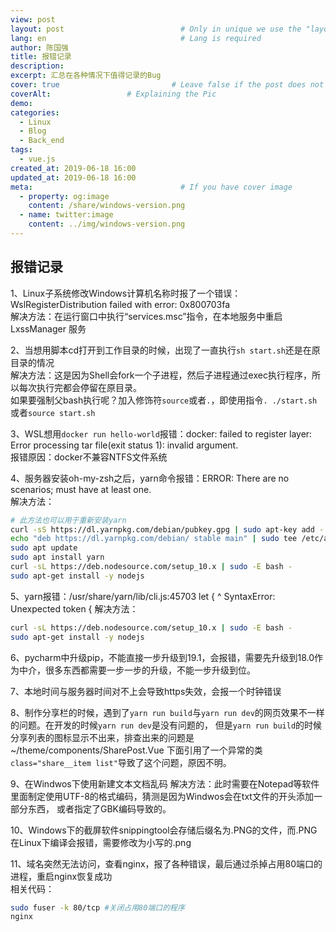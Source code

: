 ```yaml
---
view: post
layout: post                          # Only in unique we use the "layout: post"
lang: en                              # Lang is required
author: 陈国强
title: 报错记录
description:
excerpt: 汇总在各种情况下值得记录的Bug
cover: true                         # Leave false if the post does not have cover image, if there is set to true
coverAlt:                 # Explaining the Pic
demo:
categories:
  - Linux
  - Blog
  - Back_end
tags:
  - vue.js
created_at: 2019-06-18 16:00
updated_at: 2019-06-18 16:00
meta:                                 # If you have cover image
  - property: og:image
    content: /share/windows-version.png  
  - name: twitter:image
    content: ../img/windows-version.png  
---
```


## 报错记录  

1、Linux子系统修改Windows计算机名称时报了一个错误：WslRegisterDistribution failed with error: 0x800703fa  
解决方法：在运行窗口中执行“services.msc”指令，在本地服务中重启 LxssManager 服务  

2、当想用脚本cd打开到工作目录的时候，出现了一直执行`sh start.sh`还是在原目录的情况  
解决方法：这是因为Shell会fork一个子进程，然后子进程通过exec执行程序，所以每次执行完都会停留在原目录。  
如果要强制父bash执行呢？加入修饰符`source`或者`.`，即使用指令`. ./start.sh`或者`source start.sh`  

3、WSL想用`docker run hello-world`报错：docker: failed to register layer: Error processing tar file(exit status 1): invalid argument.  
报错原因：docker不兼容NTFS文件系统  

4、服务器安装oh-my-zsh之后，yarn命令报错：ERROR: There are no scenarios; must have at least one.  
解决方法：  
```bash
# 此方法也可以用于重新安装yarn
curl -sS https://dl.yarnpkg.com/debian/pubkey.gpg | sudo apt-key add -
echo "deb https://dl.yarnpkg.com/debian/ stable main" | sudo tee /etc/apt/sources.list.d/yarn.list
sudo apt update
sudo apt install yarn
curl -sL https://deb.nodesource.com/setup_10.x | sudo -E bash -
sudo apt-get install -y nodejs
```

5、yarn报错：/usr/share/yarn/lib/cli.js:45703 let { ^ SyntaxError: Unexpected token {
解决方法：  
```bash
curl -sL https://deb.nodesource.com/setup_10.x | sudo -E bash -
sudo apt-get install -y nodejs
```
6、pycharm中升级pip，不能直接一步升级到19.1，会报错，需要先升级到18.0作为中介，很多东西都需要一步一步的升级，不能一步升级到位。   

7、本地时间与服务器时间对不上会导致https失效，会报一个时钟错误  

8、制作分享栏的时候，遇到了`yarn run build`与`yarn run dev`的网页效果不一样的问题。在开发的时候`yarn run dev`是没有问题的，
但是`yarn run build`的时候分享列表的图标显示不出来，排查出来的问题是~/theme/components/SharePost.Vue
下面引用了一个异常的类`class="share__item list"`导致了这个问题，原因不明。  

9、在Windwos下使用新建文本文档乱码
解决方法：此时需要在Notepad等软件里面制定使用UTF-8的格式编码，猜测是因为Windwos会在txt文件的开头添加一部分东西，
或者指定了GBK编码导致的。

10、Windows下的截屏软件snippingtool会存储后缀名为.PNG的文件，而.PNG在Linux下编译会报错，需要修改为小写的.png  

11、域名突然无法访问，查看nginx，报了各种错误，最后通过杀掉占用80端口的进程，重启nginx恢复成功  
相关代码：  
```bash
sudo fuser -k 80/tcp #关闭占用80端口的程序
nginx
```